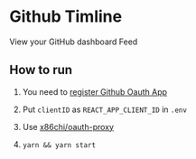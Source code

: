 # Github Timline

View your GitHub dashboard Feed

## How to run

1. You need to [register Github Oauth App](https://developer.github.com/apps/building-oauth-apps/creating-an-oauth-app/)

2. Put `clientID` as `REACT_APP_CLIENT_ID` in `.env`

3. Use [x86chi/oauth-proxy](https://github.com/x86chi/oauth-proxy)

4. `yarn && yarn start`
